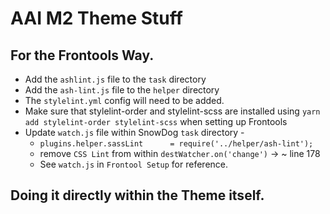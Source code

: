 # AAI M2 Theme Stuff

## For the Frontools Way.
- Add the `ashlint.js` file to the `task` directory
- Add the `ash-lint.js` file to the `helper` directory
- The `stylelint.yml` config will need to be added.
- Make sure that stylelint-order and stylelint-scss are installed using `yarn add stylelint-order stylelint-scss` when setting up Frontools
- Update `watch.js` file within SnowDog `task` directory -
  - `plugins.helper.sassLint      = require('../helper/ash-lint');`
  - remove `CSS Lint` from within `destWatcher.on('change')` -> ~ line 178
  - See `watch.js` in `Frontool Setup` for reference.

## Doing it directly within the Theme itself.